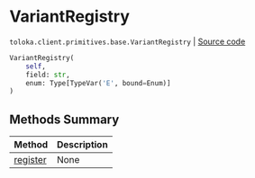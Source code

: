 # VariantRegistry
`toloka.client.primitives.base.VariantRegistry` | [Source code](https://github.com/Toloka/toloka-kit/blob/v0.1.26/src/client/primitives/base.py#L26)

```python
VariantRegistry(
    self,
    field: str,
    enum: Type[TypeVar('E', bound=Enum)]
)
```

## Methods Summary

| Method | Description |
| :------| :-----------|
[register](toloka.client.primitives.base.VariantRegistry.register.md)| None
